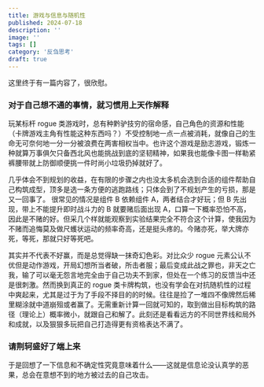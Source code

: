 ```yaml
---
title: 游戏与信息与随机性
published: 2024-07-18
description: ''
image: ''
tags: []
category: '反刍思考'
draft: true 
---
```


这里终于有一篇内容了，很欣慰。

### 对于自己想不通的事情，就习惯用上天作解释

玩某标杆 rogue 类游戏时，总有种黔驴技穷的宿命感，自己角色的资源和性能（卡牌游戏主角有性能这种东西吗？）不受控制地一点一点被消耗，就像自己的生命无可奈何地一分一分被浪费在两害相权当中。也许这个游戏是励志游戏，锻炼一种就算万事俱欠只备西北风也能挑战到底的坚韧精神，如果我也能像卡图一样勒紧裤腰带就上防御顺便挑一件时尚小垃圾扔掉就好了。

几乎体会不到规划的收益，在有限的步骤之内也没太多机会选到合适的组件帮助自己构筑成型，顶多是选一条方便的逃跑路线；只体会到了不规划产生的亏损，那是又一回事了。
很常见的情况是组件 B 依赖组件 A，两者结合才好玩；但 B 先出现，带上不能提升即时战斗力的 B 就要赌后面出现 A，口算一下概率恐怕不高，因此是不赌的好。但采几个样就能观察到实验结果完全不符合这个计算，使我因为不赌而追悔莫及做尺蠖状运动的频率奇高，还是挺头疼的。今赌亦死，举大牌亦死，等死，那就只好等死吧。

其实并不代表不好赢，而是总觉得缺一抹奇幻色彩。对比众少 rogue 元素公认不优但是动作游戏，开局幻想所当者破，所击者服；最后变成此战之罪也，非天之亡我，输了可以毫无怨言地完全由于自己功夫不到家，但处在一个练习的反馈当中还是很刺激。然而换到真正的 rogue 类卡牌构筑，也没有学会在对抗随机性的过程中爽起来，尤其是过于为了手段不择目的的时候。往往是捡了一堆四不像牌然后稀里糊涂就中道崩殂或者赢了。无需重新计算一回就可知的，取到做出目标构筑的路径（理论上）概率微小，就跟自己和解了。此刻还是看看远方的不同世界线和局外和成就，以及狠狠多玩把自己打造得更有资格表达不满了。

### 请荆轲盛好了端上来

于是回想了一下信息和不确定性究竟意味着什么——这就是信息论没认真学的恶果，总会在意想不到的地方被过去的自己攻击。